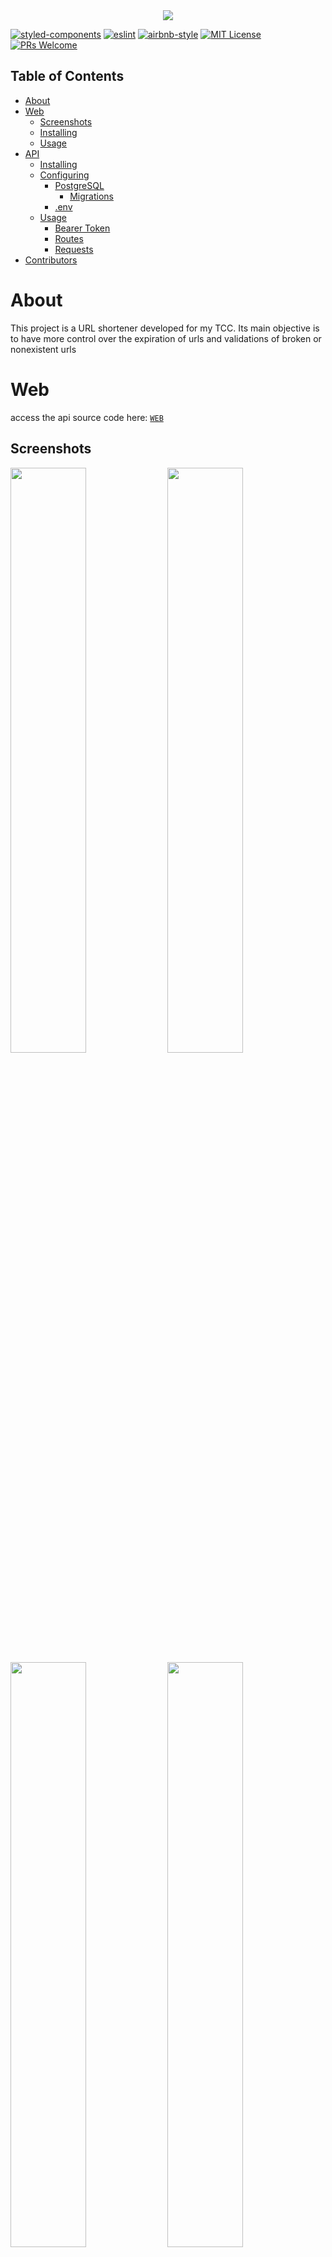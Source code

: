 <div align="center">
  <img src="./github/logoshrtnit.png"/>
</div>

[![styled-components](https://img.shields.io/badge/styled_components-5.2.1-db7b86?style=flat-square&logo=styled-components)](https://styled-components.com/)
[![eslint](https://img.shields.io/badge/eslint-7.14.0-4b32c3?style=flat-square&logo=eslint)](https://eslint.org/)
[![airbnb-style](https://flat.badgen.net/badge/style-guide/airbnb/ff5a5f?icon=airbnb)](https://github.com/airbnb/javascript)
[![MIT License](https://img.shields.io/badge/license-MIT-green?style=flat-square)](https://github.com/BrendoSPinheiro/shrtn-it/blob/main/LICENSE)
[![PRs Welcome](https://img.shields.io/badge/PRs-welcome-brightgreen.svg?style=flat-square)](http://makeapullrequest.com)<br>

## Table of Contents
- [About](#about)
- [Web](#web)
  - [Screenshots](#screenshots)
  - [Installing](#installing)
  - [Usage](#usage)
- [API](#api)
  - [Installing](#installing-1)
  - [Configuring](#configuring)
    - [PostgreSQL](#postgresql)
      - [Migrations](#migrations)
    - [.env](#env)
  - [Usage](#usage-1)
    - [Bearer Token](#bearer-token)
    - [Routes](#routes)
    - [Requests](#requests)
- [Contributors](#contributors)

# About
This project is a URL shortener developed for my TCC. Its main objective is to have more control over the expiration of urls and validations of broken or nonexistent urls

# Web
access the api source code here: [`WEB`](https://github.com/BrendoSPinheiro/shrtn-it/tree/main/web)

## Screenshots
<img src="./github/loginPage.png" width="49%"/> <img src="./github/newUrl.png" width="49%"/>
<img src="./github/detailUrl.png" width="49%"/> <img src="./github/detailUrlSchedule.png" width="49%"/> 
<img src="./github/detailUrlDark.png" width="49%"/> <img src="./github/errorPage.png" width="49%"/>

## Installing
First clone this repository:

```shell
$ git clone https://github.com/BrendoSPinheiro/shrtn-it.git
```
second go to the server folder

```
$ cd ./web
```

third install the dependencies:

```shell
$ yarn
```
Or:

```shell
$ npm install
```
> Was installed and configured the [`eslint`](https://eslint.org/) to keep the code clean and patterned.

## Usage
To start up the app run:
```
$ yarn dev
```
Or:
```
$ npm run dev
```

# API
access the api source code here: [`API`](https://github.com/BrendoSPinheiro/shrtn-it/tree/main/server)

## Installing
First clone this repository:

```shell
$ git clone https://github.com/BrendoSPinheiro/shrtn-it.git
```
second go to the server folder

```
$ cd ./server
```

third install the dependencies:

```shell
$ yarn
```
Or:

```shell
$ npm install
```
> Was installed and configured the [`eslint`](https://eslint.org/) to keep the code clean and patterned.

## Configuring

this application uses the [PostgreSQL](https://www.postgresql.org/
) database.

### PostgreSQL
Responsible for storing the data used by the application. For the fastest configuration it is recommended to use [docker](https://www.docker.com), you can create a postgresql container like this

```
$ docker run --name pg -e POSTGRES_USER=root -e POSTGRES_PASSWORD=root -p 5432:5432 -d postgres
```

* [knexfile.js](http://knexjs.org/#knexfile)
> You can find the application's `knexfile.js` file in the root folder. It already comes with `test` and `development` connection configured, so you will update it only when deploying

#### Migrations
Remember to run the PostgreSQL database migrations:
```
$ npx knex migrate:latest
```
Or:
```
$ yarn knex migrate:latest
```
> See more information on [Knex Migrations](http://knexjs.org/#Migrations).

### .env
in this file, you will configure the jwt key.

|key|description|default
|---|---|---
|JWTSECRET|A alphanumeric random string. Used to create signed tokens.| -

## Usage
To start up the app run:
```
$ yarn dev
```
Or:
```
$ npm run dev
```

### Bearer Token
A few routes expect a Bearer Token in an `Authorization` header.
> You can see these routes in the [Routes](#routes) section.

```
POST http://localhost:3001/urls Authorization: Bearer <token>
```
To achieve this token you just need authenticate through the `/sessions` route and it will return the `token` key with a valid Bearer Token.

### Routes

|route|HTTP Method|params|description|auth method
|:---|:---:|:---:|:---:|:---:
|`/urls`|GET|:x:|Lists urls.|Bearer
|`/urls/:id`|GET|`:id` of the URL.|Get url details.|Bearer
|`/:slug`|GET|`:slug` of the short url.|Redirect short url.|:x:
|`/urls`|POST|Body with new short url data.|Create a new short url.|Bearer
|`/urls/:id`|DELETE|`:id` of the URL.|Delete short url.|Bearer
|`/users`|POST|Body with new user data.|Create a new user.|:x:
|`/session`|POST|Body with user data.|User authentication.|:x:
> Routes with `Bearer` as auth method expect an `Authorization` header. See [Bearer Token](#bearer-token) section for more information.

### Requests

* `POST /urls`

Request body:
```json
// to shorten an unscheduled URL
{
  "title": "Google",
  "full_url": "https://google.com"
}

// to shorten a URL with scheduling by date
{
  "title": "Google",
  "full_url": "https://google.com",
  "scheduling_type": "date",
  "start_expires_date": "2021-01-20",
  "end_expires_date": "2021-01-22"
}

// to shorten a URL with scheduling by hour
{
  "title": "Google",
  "full_url": "https://google.com",
  "scheduling_type": "hour",
  "start_hour": 0,
  "end_hour": 2
}
```

* `POST /users`

```json
{
  "name": "Fulano",
  "email": "fulano@mail.com",
  "password": "123456"
}
```

* `POST /session`

```json
{
  "email": "fulano@mail.com",
  "password": "123456"
}
```

# Contributors
<table>
  <tr>
    <td align="center">
      <a href="https://github.com/BrendoSPinheiro">
        <img style="border-radius: 50%;" src="https://avatars0.githubusercontent.com/u/58182317?s=400&u=26c7aaa96fceb70e45c89833c2c0e3e300ffe05c&v=4" width="100px;" alt=""/><br />
        <sub><b>Brendo Souza</b></sub><br />
        <sub><b>Backend</b></sub>
      </a><br />
    </td>
    <td align="center">
      <a href="https://github.com/Matheus0liveira">
        <img style="border-radius: 50%;" src="https://avatars2.githubusercontent.com/u/58826355?s=400&u=8c805f2a4e708a2f3ff9c6095373bcb622f1dda2&v=4" width="100px;" alt=""/><br />
        <sub><b>Matheus Oliveira</b></sub><br />
        <sub><b>Front-End</b></sub>
      </a><br />
    </td>
  </tr>
</table>
